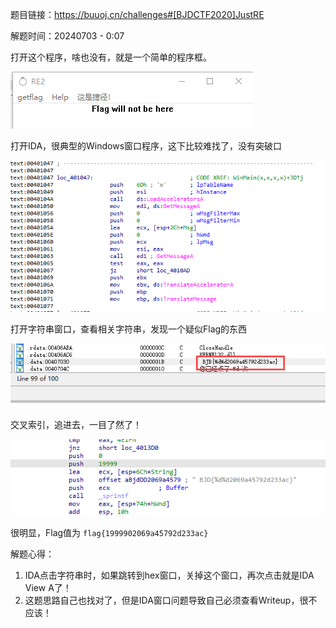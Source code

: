 题目链接：<https://buuoj.cn/challenges#[BJDCTF2020]JustRE>

解题时间：20240703 - 0:07

打开这个程序，啥也没有，就是一个简单的程序框。

![](01.png)

打开IDA，很典型的Windows窗口程序，这下比较难找了，没有突破口

![](02.png)

打开字符串窗口，查看相关字符串，发现一个疑似Flag的东西

![](03.png)

交叉索引，追进去，一目了然了！

![](04.png)

很明显，Flag值为 `flag{1999902069a45792d233ac}`


解题心得：
1. IDA点击字符串时，如果跳转到hex窗口，关掉这个窗口，再次点击就是IDA View A了！
2. 这题思路自己也找对了，但是IDA窗口问题导致自己必须查看Writeup，很不应该！
